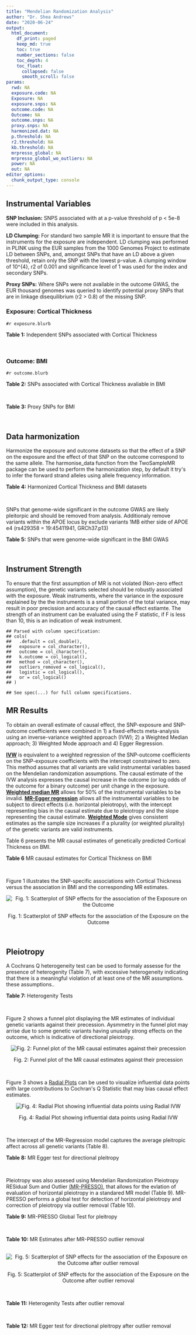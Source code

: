 ```yaml
---
title: "Mendelian Randomization Analysis"
author: "Dr. Shea Andrews"
date: "2020-06-24"
output:
  html_document:
    df_print: paged
    keep_md: true
    toc: true
    number_sections: false
    toc_depth: 4
    toc_float:
      collapsed: false
      smooth_scroll: false
params:
  rwd: NA
  exposure.code: NA
  Exposure: NA
  exposure.snps: NA
  outcome.code: NA
  Outcome: NA
  outcome.snps: NA
  proxy.snps: NA
  harmonized.dat: NA
  p.threshold: NA
  r2.threshold: NA
  kb.threshold: NA
  mrpresso_global: NA
  mrpresso_global_wo_outliers: NA
  power: NA
  out: NA
editor_options:
  chunk_output_type: console
---
```







## Instrumental Variables
**SNP Inclusion:** SNPS associated with at a p-value threshold of p < 5e-8 were included in this analysis.
<br>

**LD Clumping:** For standard two sample MR it is important to ensure that the instruments for the exposure are independent. LD clumping was performed in PLINK using the EUR samples from the 1000 Genomes Project to estimate LD between SNPs, and, amongst SNPs that have an LD above a given threshold, retain only the SNP with the lowest p-value. A clumping window of 10^{4}, r2 of 0.001 and significance level of 1 was used for the index and secondary SNPs.
<br>

**Proxy SNPs:** Where SNPs were not available in the outcome GWAS, the EUR thousand genomes was queried to identify potential proxy SNPs that are in linkage disequilibrium (r2 > 0.8) of the missing SNP.
<br>

### Exposure: Cortical Thickness
`#r exposure.blurb`
<br>

**Table 1:** Independent SNPs associated with Cortical Thickness
<div data-pagedtable="false">
  <script data-pagedtable-source type="application/json">
{"columns":[{"label":["SNP"],"name":[1],"type":["chr"],"align":["left"]},{"label":["CHROM"],"name":[2],"type":["dbl"],"align":["right"]},{"label":["POS"],"name":[3],"type":["dbl"],"align":["right"]},{"label":["REF"],"name":[4],"type":["chr"],"align":["left"]},{"label":["ALT"],"name":[5],"type":["chr"],"align":["left"]},{"label":["AF"],"name":[6],"type":["dbl"],"align":["right"]},{"label":["BETA"],"name":[7],"type":["dbl"],"align":["right"]},{"label":["SE"],"name":[8],"type":["dbl"],"align":["right"]},{"label":["Z"],"name":[9],"type":["dbl"],"align":["right"]},{"label":["P"],"name":[10],"type":["dbl"],"align":["right"]},{"label":["N"],"name":[11],"type":["dbl"],"align":["right"]},{"label":["TRAIT"],"name":[12],"type":["chr"],"align":["left"]}],"data":[{"1":"rs6738528","2":"2","3":"27149258","4":"T","5":"A","6":"0.3984","7":"0.0045","8":"0.0008","9":"5.625000","10":"7.324e-09","11":"32872","12":"Cortical_Thickness"},{"1":"rs11692435","2":"2","3":"98275354","4":"G","5":"A","6":"0.0910","7":"-0.0091","8":"0.0015","9":"-6.066667","10":"3.179e-10","11":"29128","12":"Cortical_Thickness"},{"1":"rs533577","2":"3","3":"39489651","4":"C","5":"T","6":"0.4935","7":"-0.0050","8":"0.0008","9":"-6.250000","10":"8.426e-11","11":"32872","12":"Cortical_Thickness"},{"1":"rs35021943","2":"4","3":"121643239","4":"A","5":"C","6":"0.2422","7":"0.0051","8":"0.0009","9":"5.666670","10":"2.979e-09","11":"32872","12":"Cortical_Thickness"},{"1":"rs7824177","2":"8","3":"110585288","4":"A","5":"G","6":"0.1616","7":"-0.0059","8":"0.0010","9":"-5.900000","10":"8.922e-09","11":"32872","12":"Cortical_Thickness"},{"1":"rs2316766","2":"17","3":"43919068","4":"G","5":"T","6":"0.2098","7":"0.0069","8":"0.0011","9":"6.272727","10":"2.903e-10","11":"26063","12":"Cortical_Thickness"}],"options":{"columns":{"min":{},"max":[10]},"rows":{"min":[10],"max":[10]},"pages":{}}}
  </script>
</div>
<br>

### Outcome: BMI
`#r outcome.blurb`
<br>

**Table 2:** SNPs associated with Cortical Thickness avaliable in BMI
<div data-pagedtable="false">
  <script data-pagedtable-source type="application/json">
{"columns":[{"label":["SNP"],"name":[1],"type":["chr"],"align":["left"]},{"label":["CHROM"],"name":[2],"type":["dbl"],"align":["right"]},{"label":["POS"],"name":[3],"type":["dbl"],"align":["right"]},{"label":["REF"],"name":[4],"type":["chr"],"align":["left"]},{"label":["ALT"],"name":[5],"type":["chr"],"align":["left"]},{"label":["AF"],"name":[6],"type":["dbl"],"align":["right"]},{"label":["BETA"],"name":[7],"type":["dbl"],"align":["right"]},{"label":["SE"],"name":[8],"type":["dbl"],"align":["right"]},{"label":["Z"],"name":[9],"type":["dbl"],"align":["right"]},{"label":["P"],"name":[10],"type":["dbl"],"align":["right"]},{"label":["N"],"name":[11],"type":["dbl"],"align":["right"]},{"label":["TRAIT"],"name":[12],"type":["chr"],"align":["left"]}],"data":[{"1":"rs6738528","2":"2","3":"27149258","4":"T","5":"A","6":"0.39110","7":"-0.0060","8":"0.0018","9":"-3.333333","10":"6.5e-04","11":"689724","12":"BMI"},{"1":"rs11692435","2":"2","3":"98275354","4":"G","5":"A","6":"0.08682","7":"0.0170","8":"0.0033","9":"5.151515","10":"1.7e-07","11":"673353","12":"BMI"},{"1":"rs533577","2":"NA","3":"NA","4":"NA","5":"NA","6":"NA","7":"NA","8":"NA","9":"NA","10":"NA","11":"NA","12":"NA"},{"1":"rs35021943","2":"NA","3":"NA","4":"NA","5":"NA","6":"NA","7":"NA","8":"NA","9":"NA","10":"NA","11":"NA","12":"NA"},{"1":"rs7824177","2":"8","3":"110585288","4":"A","5":"G","6":"0.16380","7":"-0.0019","8":"0.0024","9":"-0.791667","10":"4.2e-01","11":"689513","12":"BMI"},{"1":"rs2316766","2":"NA","3":"NA","4":"NA","5":"NA","6":"NA","7":"NA","8":"NA","9":"NA","10":"NA","11":"NA","12":"NA"}],"options":{"columns":{"min":{},"max":[10]},"rows":{"min":[10],"max":[10]},"pages":{}}}
  </script>
</div>
<br>

**Table 3:** Proxy SNPs for BMI
<div data-pagedtable="false">
  <script data-pagedtable-source type="application/json">
{"columns":[{"label":["target_snp"],"name":[1],"type":["chr"],"align":["left"]},{"label":["proxy_snp"],"name":[2],"type":["chr"],"align":["left"]},{"label":["ld.r2"],"name":[3],"type":["dbl"],"align":["right"]},{"label":["Dprime"],"name":[4],"type":["dbl"],"align":["right"]},{"label":["PHASE"],"name":[5],"type":["chr"],"align":["left"]},{"label":["X12"],"name":[6],"type":["lgl"],"align":["right"]},{"label":["CHROM"],"name":[7],"type":["dbl"],"align":["right"]},{"label":["POS"],"name":[8],"type":["dbl"],"align":["right"]},{"label":["REF.proxy"],"name":[9],"type":["chr"],"align":["left"]},{"label":["ALT.proxy"],"name":[10],"type":["chr"],"align":["left"]},{"label":["AF"],"name":[11],"type":["dbl"],"align":["right"]},{"label":["BETA"],"name":[12],"type":["dbl"],"align":["right"]},{"label":["SE"],"name":[13],"type":["dbl"],"align":["right"]},{"label":["Z"],"name":[14],"type":["dbl"],"align":["right"]},{"label":["P"],"name":[15],"type":["dbl"],"align":["right"]},{"label":["N"],"name":[16],"type":["dbl"],"align":["right"]},{"label":["TRAIT"],"name":[17],"type":["chr"],"align":["left"]},{"label":["ref"],"name":[18],"type":["chr"],"align":["left"]},{"label":["ref.proxy"],"name":[19],"type":["chr"],"align":["left"]},{"label":["alt"],"name":[20],"type":["chr"],"align":["left"]},{"label":["alt.proxy"],"name":[21],"type":["chr"],"align":["left"]},{"label":["ALT"],"name":[22],"type":["chr"],"align":["left"]},{"label":["REF"],"name":[23],"type":["chr"],"align":["left"]},{"label":["proxy.outcome"],"name":[24],"type":["lgl"],"align":["right"]}],"data":[{"1":"rs533577","2":"rs9852186","3":"0.964487","4":"0.991904","5":"CC/TA","6":"NA","7":"3","8":"39492594","9":"A","10":"C","11":"0.5003","12":"-0.0008","13":"0.0019","14":"-0.421053","15":"0.650","16":"538368","17":"BMI","18":"C","19":"C","20":"T","21":"A","22":"C","23":"T","24":"TRUE"},{"1":"rs35021943","2":"rs11721741","3":"0.926024","4":"0.970667","5":"CG/AA","6":"NA","7":"4","8":"121629986","9":"A","10":"G","11":"0.2455","12":"-0.0047","13":"0.0020","14":"-2.350000","15":"0.017","16":"690793","17":"BMI","18":"C","19":"G","20":"A","21":"A","22":"C","23":"A","24":"TRUE"},{"1":"rs2316766","2":"rs17426174","3":"0.989115","4":"1.000000","5":"TC/GG","6":"NA","7":"17","8":"43830938","9":"G","10":"C","11":"0.2205","12":"0.0034","13":"0.0021","14":"1.619048","15":"0.100","16":"692397","17":"BMI","18":"T","19":"C","20":"G","21":"G","22":"T","23":"G","24":"TRUE"}],"options":{"columns":{"min":{},"max":[10]},"rows":{"min":[10],"max":[10]},"pages":{}}}
  </script>
</div>
<br>

## Data harmonization
Harmonize the exposure and outcome datasets so that the effect of a SNP on the exposure and the effect of that SNP on the outcome correspond to the same allele. The harmonise_data function from the TwoSampleMR package can be used to perform the harmonization step, by default it try's to infer the forward strand alleles using allele frequency information.
<br>

**Table 4:** Harmonized Cortical Thickness and BMI datasets
<div data-pagedtable="false">
  <script data-pagedtable-source type="application/json">
{"columns":[{"label":["SNP"],"name":[1],"type":["chr"],"align":["left"]},{"label":["effect_allele.exposure"],"name":[2],"type":["chr"],"align":["left"]},{"label":["other_allele.exposure"],"name":[3],"type":["chr"],"align":["left"]},{"label":["effect_allele.outcome"],"name":[4],"type":["chr"],"align":["left"]},{"label":["other_allele.outcome"],"name":[5],"type":["chr"],"align":["left"]},{"label":["beta.exposure"],"name":[6],"type":["dbl"],"align":["right"]},{"label":["beta.outcome"],"name":[7],"type":["dbl"],"align":["right"]},{"label":["eaf.exposure"],"name":[8],"type":["dbl"],"align":["right"]},{"label":["eaf.outcome"],"name":[9],"type":["dbl"],"align":["right"]},{"label":["remove"],"name":[10],"type":["lgl"],"align":["right"]},{"label":["palindromic"],"name":[11],"type":["lgl"],"align":["right"]},{"label":["ambiguous"],"name":[12],"type":["lgl"],"align":["right"]},{"label":["id.outcome"],"name":[13],"type":["chr"],"align":["left"]},{"label":["chr.outcome"],"name":[14],"type":["dbl"],"align":["right"]},{"label":["pos.outcome"],"name":[15],"type":["dbl"],"align":["right"]},{"label":["se.outcome"],"name":[16],"type":["dbl"],"align":["right"]},{"label":["z.outcome"],"name":[17],"type":["dbl"],"align":["right"]},{"label":["pval.outcome"],"name":[18],"type":["dbl"],"align":["right"]},{"label":["samplesize.outcome"],"name":[19],"type":["dbl"],"align":["right"]},{"label":["outcome"],"name":[20],"type":["chr"],"align":["left"]},{"label":["mr_keep.outcome"],"name":[21],"type":["lgl"],"align":["right"]},{"label":["pval_origin.outcome"],"name":[22],"type":["chr"],"align":["left"]},{"label":["proxy.outcome"],"name":[23],"type":["lgl"],"align":["right"]},{"label":["target_snp.outcome"],"name":[24],"type":["chr"],"align":["left"]},{"label":["proxy_snp.outcome"],"name":[25],"type":["chr"],"align":["left"]},{"label":["target_a1.outcome"],"name":[26],"type":["chr"],"align":["left"]},{"label":["target_a2.outcome"],"name":[27],"type":["chr"],"align":["left"]},{"label":["proxy_a1.outcome"],"name":[28],"type":["chr"],"align":["left"]},{"label":["proxy_a2.outcome"],"name":[29],"type":["chr"],"align":["left"]},{"label":["chr.exposure"],"name":[30],"type":["dbl"],"align":["right"]},{"label":["pos.exposure"],"name":[31],"type":["dbl"],"align":["right"]},{"label":["se.exposure"],"name":[32],"type":["dbl"],"align":["right"]},{"label":["z.exposure"],"name":[33],"type":["dbl"],"align":["right"]},{"label":["pval.exposure"],"name":[34],"type":["dbl"],"align":["right"]},{"label":["samplesize.exposure"],"name":[35],"type":["dbl"],"align":["right"]},{"label":["exposure"],"name":[36],"type":["chr"],"align":["left"]},{"label":["mr_keep.exposure"],"name":[37],"type":["lgl"],"align":["right"]},{"label":["pval_origin.exposure"],"name":[38],"type":["chr"],"align":["left"]},{"label":["id.exposure"],"name":[39],"type":["chr"],"align":["left"]},{"label":["action"],"name":[40],"type":["dbl"],"align":["right"]},{"label":["mr_keep"],"name":[41],"type":["lgl"],"align":["right"]},{"label":["pleitropy_keep"],"name":[42],"type":["lgl"],"align":["right"]},{"label":["pt"],"name":[43],"type":["dbl"],"align":["right"]},{"label":["mrpresso_RSSobs"],"name":[44],"type":["dbl"],"align":["right"]},{"label":["mrpresso_pval"],"name":[45],"type":["dbl"],"align":["right"]},{"label":["mrpresso_keep"],"name":[46],"type":["lgl"],"align":["right"]}],"data":[{"1":"rs11692435","2":"A","3":"G","4":"A","5":"G","6":"-0.0091","7":"0.0170","8":"0.0910","9":"0.08682","10":"FALSE","11":"FALSE","12":"FALSE","13":"yIzh6u","14":"2","15":"98275354","16":"0.0033","17":"5.151515","18":"1.7e-07","19":"673353","20":"Yengo2018bmi","21":"TRUE","22":"reported","23":"NA","24":"NA","25":"NA","26":"NA","27":"NA","28":"NA","29":"NA","30":"2","31":"98275354","32":"0.0015","33":"-6.066667","34":"3.179e-10","35":"29128","36":"Grasby2020thickness","37":"TRUE","38":"reported","39":"rZzg66","40":"2","41":"TRUE","42":"TRUE","43":"5e-08","44":"2.239379e-04","45":"0.006","46":"FALSE"},{"1":"rs2316766","2":"T","3":"G","4":"T","5":"G","6":"0.0069","7":"0.0034","8":"0.2098","9":"0.22050","10":"FALSE","11":"FALSE","12":"FALSE","13":"yIzh6u","14":"17","15":"43830938","16":"0.0021","17":"1.619048","18":"1.0e-01","19":"692397","20":"Yengo2018bmi","21":"TRUE","22":"reported","23":"TRUE","24":"rs2316766","25":"rs17426174","26":"T","27":"G","28":"C","29":"G","30":"17","31":"43919068","32":"0.0011","33":"6.272727","34":"2.903e-10","35":"26063","36":"Grasby2020thickness","37":"TRUE","38":"reported","39":"rZzg66","40":"2","41":"TRUE","42":"TRUE","43":"5e-08","44":"8.342823e-05","45":"0.006","46":"FALSE"},{"1":"rs35021943","2":"C","3":"A","4":"C","5":"A","6":"0.0051","7":"-0.0047","8":"0.2422","9":"0.24550","10":"FALSE","11":"FALSE","12":"FALSE","13":"yIzh6u","14":"4","15":"121629986","16":"0.0020","17":"-2.350000","18":"1.7e-02","19":"690793","20":"Yengo2018bmi","21":"TRUE","22":"reported","23":"TRUE","24":"rs35021943","25":"rs11721741","26":"C","27":"A","28":"G","29":"A","30":"4","31":"121643239","32":"0.0009","33":"5.666670","34":"2.979e-09","35":"32872","36":"Grasby2020thickness","37":"TRUE","38":"reported","39":"rZzg66","40":"2","41":"TRUE","42":"TRUE","43":"5e-08","44":"6.146413e-06","45":"1.000","46":"TRUE"},{"1":"rs533577","2":"T","3":"C","4":"T","5":"C","6":"-0.0050","7":"0.0008","8":"0.4935","9":"0.49970","10":"FALSE","11":"FALSE","12":"FALSE","13":"yIzh6u","14":"3","15":"39492594","16":"0.0019","17":"-0.421053","18":"6.5e-01","19":"538368","20":"Yengo2018bmi","21":"TRUE","22":"reported","23":"TRUE","24":"rs533577","25":"rs9852186","26":"C","27":"T","28":"C","29":"A","30":"3","31":"39489651","32":"0.0008","33":"-6.250000","34":"8.426e-11","35":"32872","36":"Grasby2020thickness","37":"TRUE","38":"reported","39":"rZzg66","40":"2","41":"TRUE","42":"TRUE","43":"5e-08","44":"4.237776e-06","45":"1.000","46":"TRUE"},{"1":"rs6738528","2":"A","3":"T","4":"A","5":"T","6":"0.0045","7":"-0.0060","8":"0.3984","9":"0.39110","10":"FALSE","11":"TRUE","12":"FALSE","13":"yIzh6u","14":"2","15":"27149258","16":"0.0018","17":"-3.333333","18":"6.5e-04","19":"689724","20":"Yengo2018bmi","21":"TRUE","22":"reported","23":"NA","24":"NA","25":"NA","26":"NA","27":"NA","28":"NA","29":"NA","30":"2","31":"27149258","32":"0.0008","33":"5.625000","34":"7.324e-09","35":"32872","36":"Grasby2020thickness","37":"TRUE","38":"reported","39":"rZzg66","40":"2","41":"TRUE","42":"TRUE","43":"5e-08","44":"1.876344e-05","45":"0.204","46":"TRUE"},{"1":"rs7824177","2":"G","3":"A","4":"G","5":"A","6":"-0.0059","7":"-0.0019","8":"0.1616","9":"0.16380","10":"FALSE","11":"FALSE","12":"FALSE","13":"yIzh6u","14":"8","15":"110585288","16":"0.0024","17":"-0.791667","18":"4.2e-01","19":"689513","20":"Yengo2018bmi","21":"TRUE","22":"reported","23":"NA","24":"NA","25":"NA","26":"NA","27":"NA","28":"NA","29":"NA","30":"8","31":"110585288","32":"0.0010","33":"-5.900000","34":"8.922e-09","35":"32872","36":"Grasby2020thickness","37":"TRUE","38":"reported","39":"rZzg66","40":"2","41":"TRUE","42":"TRUE","43":"5e-08","44":"3.212910e-05","45":"0.168","46":"TRUE"}],"options":{"columns":{"min":{},"max":[10]},"rows":{"min":[10],"max":[10]},"pages":{}}}
  </script>
</div>
<br>

SNPs that genome-wide significant in the outcome GWAS are likely pleitorpic and should be removed from analysis. Additionaly remove variants within the APOE locus by exclude variants 1MB either side of APOE e4 (rs429358 = 19:45411941, GRCh37.p13)
<br>


**Table 5:** SNPs that were genome-wide significant in the BMI GWAS
<div data-pagedtable="false">
  <script data-pagedtable-source type="application/json">
{"columns":[{"label":["SNP"],"name":[1],"type":["chr"],"align":["left"]},{"label":["chr.outcome"],"name":[2],"type":["dbl"],"align":["right"]},{"label":["pos.outcome"],"name":[3],"type":["dbl"],"align":["right"]},{"label":["pval.exposure"],"name":[4],"type":["dbl"],"align":["right"]},{"label":["pval.outcome"],"name":[5],"type":["dbl"],"align":["right"]}],"data":[],"options":{"columns":{"min":{},"max":[10]},"rows":{"min":[10],"max":[10]},"pages":{}}}
  </script>
</div>
<br>


## Instrument Strength
To ensure that the first assumption of MR is not violated (Non-zero effect assumption), the genetic variants selected should be robustly associated with the exposure. Weak instruments, where the variance in the exposure explained by the the instruments is a small portion of the total variance, may result in poor precission and accuracy of the causal effect estiamte. The strength of an instrument can be evaluated using the F statistic, if F is less than 10, this is an indication of weak instrument.


```
## Parsed with column specification:
## cols(
##   .default = col_double(),
##   exposure = col_character(),
##   outcome = col_character(),
##   k.outcome = col_logical(),
##   method = col_character(),
##   outliers_removed = col_logical(),
##   logistic = col_logical(),
##   or = col_logical()
## )
```

```
## See spec(...) for full column specifications.
```

<div data-pagedtable="false">
  <script data-pagedtable-source type="application/json">
{"columns":[{"label":["outliers_removed"],"name":[1],"type":["lgl"],"align":["right"]},{"label":["pve.exposure"],"name":[2],"type":["dbl"],"align":["right"]},{"label":["F"],"name":[3],"type":["dbl"],"align":["right"]},{"label":["Alpha"],"name":[4],"type":["dbl"],"align":["right"]},{"label":["NCP"],"name":[5],"type":["dbl"],"align":["right"]},{"label":["Power"],"name":[6],"type":["dbl"],"align":["right"]}],"data":[{"1":"FALSE","2":"0.006343325","3":"35.85791","4":"0.05","5":"9.448697","6":"0.8673412"},{"1":"TRUE","2":"0.004091889","3":"34.61992","4":"0.05","5":"4.431361","6":"0.5577143"}],"options":{"columns":{"min":{},"max":[10]},"rows":{"min":[10],"max":[10]},"pages":{}}}
  </script>
</div>

##  MR Results
To obtain an overall estimate of causal effect, the SNP-exposure and SNP-outcome coefficients were combined in 1) a fixed-effects meta-analysis using an inverse-variance weighted approach (IVW); 2) a Weighted Median approach; 3) Weighted Mode approach and 4) Egger Regression.


[**IVW**](https://doi.org/10.1002/gepi.21758) is equivalent to a weighted regression of the SNP-outcome coefficients on the SNP-exposure coefficients with the intercept constrained to zero. This method assumes that all variants are valid instrumental variables based on the Mendelian randomization assumptions. The causal estimate of the IVW analysis expresses the causal increase in the outcome (or log odds of the outcome for a binary outcome) per unit change in the exposure. [**Weighted median MR**](https://doi.org/10.1002/gepi.21965) allows for 50% of the instrumental variables to be invalid. [**MR-Egger regression**](https://doi.org/10.1093/ije/dyw220) allows all the instrumental variables to be subject to direct effects (i.e. horizontal pleiotropy), with the intercept representing bias in the causal estimate due to pleiotropy and the slope representing the causal estimate. [**Weighted Mode**](https://doi.org/10.1093/ije/dyx102) gives consistent estimates as the sample size increases if a plurality (or weighted plurality) of the genetic variants are valid instruments.
<br>



Table 6 presents the MR causal estimates of genetically predicted Cortical Thickness on BMI.
<br>

**Table 6** MR causaul estimates for Cortical Thickness on BMI
<div data-pagedtable="false">
  <script data-pagedtable-source type="application/json">
{"columns":[{"label":["id.exposure"],"name":[1],"type":["chr"],"align":["left"]},{"label":["id.outcome"],"name":[2],"type":["chr"],"align":["left"]},{"label":["outcome"],"name":[3],"type":["fctr"],"align":["left"]},{"label":["exposure"],"name":[4],"type":["fctr"],"align":["left"]},{"label":["method"],"name":[5],"type":["fctr"],"align":["left"]},{"label":["nsnp"],"name":[6],"type":["int"],"align":["right"]},{"label":["b"],"name":[7],"type":["dbl"],"align":["right"]},{"label":["se"],"name":[8],"type":["dbl"],"align":["right"]},{"label":["pval"],"name":[9],"type":["dbl"],"align":["right"]}],"data":[{"1":"rZzg66","2":"yIzh6u","3":"Yengo2018bmi","4":"Grasby2020thickness","5":"Inverse variance weighted (fixed effects)","6":"6","7":"-0.5070947","8":"0.1505484","9":"0.000756286"},{"1":"rZzg66","2":"yIzh6u","3":"Yengo2018bmi","4":"Grasby2020thickness","5":"Weighted median","6":"6","7":"-0.1049285","8":"0.2844391","9":"0.712205145"},{"1":"rZzg66","2":"yIzh6u","3":"Yengo2018bmi","4":"Grasby2020thickness","5":"Weighted mode","6":"6","7":"0.2007666","8":"0.3202945","9":"0.558282250"},{"1":"rZzg66","2":"yIzh6u","3":"Yengo2018bmi","4":"Grasby2020thickness","5":"MR Egger","6":"6","7":"-0.7287964","8":"2.0660684","9":"0.742082170"}],"options":{"columns":{"min":{},"max":[10]},"rows":{"min":[10],"max":[10]},"pages":{}}}
  </script>
</div>
<br>

Figure 1 illustrates the SNP-specific associations with Cortical Thickness versus the association in BMI and the corresponding MR estimates.
<br>

<div class="figure" style="text-align: center">
<img src="/sc/arion/projects/LOAD/shea/Projects/MR_ADPhenome/results/MR_ADbidir/Grasby2020thickness/Yengo2018bmi/Grasby2020thickness_5e-8_Yengo2018bmi_MR_Analaysis_files/figure-html/scatter_plot-1.png" alt="Fig. 1: Scatterplot of SNP effects for the association of the Exposure on the Outcome"  />
<p class="caption">Fig. 1: Scatterplot of SNP effects for the association of the Exposure on the Outcome</p>
</div>
<br>


## Pleiotropy
A Cochrans Q heterogeneity test can be used to formaly assesse for the presence of heterogenity (Table 7), with excessive heterogeneity indicating that there is a meaningful violation of at least one of the MR assumptions.
these assumptions..
<br>

**Table 7:** Heterogenity Tests
<div data-pagedtable="false">
  <script data-pagedtable-source type="application/json">
{"columns":[{"label":["id.exposure"],"name":[1],"type":["chr"],"align":["left"]},{"label":["id.outcome"],"name":[2],"type":["chr"],"align":["left"]},{"label":["outcome"],"name":[3],"type":["fctr"],"align":["left"]},{"label":["exposure"],"name":[4],"type":["fctr"],"align":["left"]},{"label":["method"],"name":[5],"type":["fctr"],"align":["left"]},{"label":["Q"],"name":[6],"type":["dbl"],"align":["right"]},{"label":["Q_df"],"name":[7],"type":["dbl"],"align":["right"]},{"label":["Q_pval"],"name":[8],"type":["dbl"],"align":["right"]}],"data":[{"1":"rZzg66","2":"yIzh6u","3":"Yengo2018bmi","4":"Grasby2020thickness","5":"MR Egger","6":"35.14538","7":"4","8":"4.336642e-07"},{"1":"rZzg66","2":"yIzh6u","3":"Yengo2018bmi","4":"Grasby2020thickness","5":"Inverse variance weighted","6":"35.25150","7":"5","8":"1.340388e-06"}],"options":{"columns":{"min":{},"max":[10]},"rows":{"min":[10],"max":[10]},"pages":{}}}
  </script>
</div>
<br>

Figure 2 shows a funnel plot displaying the MR estimates of individual genetic variants against their precession. Aysmmetry in the funnel plot may arrise due to some genetic variants having unusally strong effects on the outcome, which is indicative of directional pleiotropy.
<br>

<div class="figure" style="text-align: center">
<img src="/sc/arion/projects/LOAD/shea/Projects/MR_ADPhenome/results/MR_ADbidir/Grasby2020thickness/Yengo2018bmi/Grasby2020thickness_5e-8_Yengo2018bmi_MR_Analaysis_files/figure-html/funnel_plot-1.png" alt="Fig. 2: Funnel plot of the MR causal estimates against their precession"  />
<p class="caption">Fig. 2: Funnel plot of the MR causal estimates against their precession</p>
</div>
<br>

Figure 3 shows a [Radial Plots](https://github.com/WSpiller/RadialMR) can be used to visualize influential data points with large contributions to Cochran's Q Statistic that may bias causal effect estimates.



<div class="figure" style="text-align: center">
<img src="/sc/arion/projects/LOAD/shea/Projects/MR_ADPhenome/results/MR_ADbidir/Grasby2020thickness/Yengo2018bmi/Grasby2020thickness_5e-8_Yengo2018bmi_MR_Analaysis_files/figure-html/Radial_Plot-1.png" alt="Fig. 4: Radial Plot showing influential data points using Radial IVW"  />
<p class="caption">Fig. 4: Radial Plot showing influential data points using Radial IVW</p>
</div>
<br>

The intercept of the MR-Regression model captures the average pleitropic affect across all genetic variants (Table 8).
<br>

**Table 8:** MR Egger test for directional pleitropy
<div data-pagedtable="false">
  <script data-pagedtable-source type="application/json">
{"columns":[{"label":["id.exposure"],"name":[1],"type":["chr"],"align":["left"]},{"label":["id.outcome"],"name":[2],"type":["chr"],"align":["left"]},{"label":["outcome"],"name":[3],"type":["fctr"],"align":["left"]},{"label":["exposure"],"name":[4],"type":["fctr"],"align":["left"]},{"label":["egger_intercept"],"name":[5],"type":["dbl"],"align":["right"]},{"label":["se"],"name":[6],"type":["dbl"],"align":["right"]},{"label":["pval"],"name":[7],"type":["dbl"],"align":["right"]}],"data":[{"1":"rZzg66","2":"yIzh6u","3":"Yengo2018bmi","4":"Grasby2020thickness","5":"0.001308861","6":"0.01190953","7":"0.9177815"}],"options":{"columns":{"min":{},"max":[10]},"rows":{"min":[10],"max":[10]},"pages":{}}}
  </script>
</div>
<br>

Pleiotropy was also assesed using Mendelian Randomization Pleiotropy RESidual Sum and Outlier [(MR-PRESSO)](https://doi.org/10.1038/s41588-018-0099-7), that allows for the evlation of evaluation of horizontal pleiotropy in a standared MR model (Table 9). MR-PRESSO performs a global test for detection of horizontal pleiotropy and correction of pleiotropy via outlier removal (Table 10).
<br>

**Table 9:** MR-PRESSO Global Test for pleitropy
<div data-pagedtable="false">
  <script data-pagedtable-source type="application/json">
{"columns":[{"label":["id.exposure"],"name":[1],"type":["chr"],"align":["left"]},{"label":["id.outcome"],"name":[2],"type":["chr"],"align":["left"]},{"label":["outcome"],"name":[3],"type":["chr"],"align":["left"]},{"label":["exposure"],"name":[4],"type":["chr"],"align":["left"]},{"label":["pt"],"name":[5],"type":["dbl"],"align":["right"]},{"label":["outliers_removed"],"name":[6],"type":["lgl"],"align":["right"]},{"label":["n_outliers"],"name":[7],"type":["dbl"],"align":["right"]},{"label":["RSSobs"],"name":[8],"type":["dbl"],"align":["right"]},{"label":["pval"],"name":[9],"type":["chr"],"align":["left"]}],"data":[{"1":"rZzg66","2":"yIzh6u","3":"Yengo2018bmi","4":"Grasby2020thickness","5":"5e-08","6":"FALSE","7":"2","8":"53.56125","9":"<0.001"}],"options":{"columns":{"min":{},"max":[10]},"rows":{"min":[10],"max":[10]},"pages":{}}}
  </script>
</div>
<br>


**Table 10:** MR Estimates after MR-PRESSO outlier removal
<div data-pagedtable="false">
  <script data-pagedtable-source type="application/json">
{"columns":[{"label":["id.exposure"],"name":[1],"type":["chr"],"align":["left"]},{"label":["id.outcome"],"name":[2],"type":["chr"],"align":["left"]},{"label":["outcome"],"name":[3],"type":["fctr"],"align":["left"]},{"label":["exposure"],"name":[4],"type":["fctr"],"align":["left"]},{"label":["method"],"name":[5],"type":["fctr"],"align":["left"]},{"label":["nsnp"],"name":[6],"type":["int"],"align":["right"]},{"label":["b"],"name":[7],"type":["dbl"],"align":["right"]},{"label":["se"],"name":[8],"type":["dbl"],"align":["right"]},{"label":["pval"],"name":[9],"type":["dbl"],"align":["right"]}],"data":[{"1":"rZzg66","2":"yIzh6u","3":"Yengo2018bmi","4":"Grasby2020thickness","5":"Inverse variance weighted (fixed effects)","6":"4","7":"-0.5243819","8":"0.1971765","9":"0.007826727"},{"1":"rZzg66","2":"yIzh6u","3":"Yengo2018bmi","4":"Grasby2020thickness","5":"Weighted median","6":"4","7":"-0.4193655","8":"0.2649895","9":"0.113518678"},{"1":"rZzg66","2":"yIzh6u","3":"Yengo2018bmi","4":"Grasby2020thickness","5":"Weighted mode","6":"4","7":"-0.1422793","8":"0.5052372","9":"0.796551318"},{"1":"rZzg66","2":"yIzh6u","3":"Yengo2018bmi","4":"Grasby2020thickness","5":"MR Egger","6":"4","7":"5.3886731","8":"2.4434596","9":"0.158212865"}],"options":{"columns":{"min":{},"max":[10]},"rows":{"min":[10],"max":[10]},"pages":{}}}
  </script>
</div>
<br>

<div class="figure" style="text-align: center">
<img src="/sc/arion/projects/LOAD/shea/Projects/MR_ADPhenome/results/MR_ADbidir/Grasby2020thickness/Yengo2018bmi/Grasby2020thickness_5e-8_Yengo2018bmi_MR_Analaysis_files/figure-html/scatter_plot_outlier-1.png" alt="Fig. 5: Scatterplot of SNP effects for the association of the Exposure on the Outcome after outlier removal"  />
<p class="caption">Fig. 5: Scatterplot of SNP effects for the association of the Exposure on the Outcome after outlier removal</p>
</div>
<br>

**Table 11:** Heterogenity Tests after outlier removal
<div data-pagedtable="false">
  <script data-pagedtable-source type="application/json">
{"columns":[{"label":["id.exposure"],"name":[1],"type":["chr"],"align":["left"]},{"label":["id.outcome"],"name":[2],"type":["chr"],"align":["left"]},{"label":["outcome"],"name":[3],"type":["fctr"],"align":["left"]},{"label":["exposure"],"name":[4],"type":["fctr"],"align":["left"]},{"label":["method"],"name":[5],"type":["fctr"],"align":["left"]},{"label":["Q"],"name":[6],"type":["dbl"],"align":["right"]},{"label":["Q_df"],"name":[7],"type":["dbl"],"align":["right"]},{"label":["Q_pval"],"name":[8],"type":["dbl"],"align":["right"]}],"data":[{"1":"rZzg66","2":"yIzh6u","3":"Yengo2018bmi","4":"Grasby2020thickness","5":"MR Egger","6":"2.621847","7":"2","8":"0.26957099"},{"1":"rZzg66","2":"yIzh6u","3":"Yengo2018bmi","4":"Grasby2020thickness","5":"Inverse variance weighted","6":"10.364933","7":"3","8":"0.01570569"}],"options":{"columns":{"min":{},"max":[10]},"rows":{"min":[10],"max":[10]},"pages":{}}}
  </script>
</div>
<br>

**Table 12:** MR Egger test for directional pleitropy after outlier removal
<div data-pagedtable="false">
  <script data-pagedtable-source type="application/json">
{"columns":[{"label":["id.exposure"],"name":[1],"type":["chr"],"align":["left"]},{"label":["id.outcome"],"name":[2],"type":["chr"],"align":["left"]},{"label":["outcome"],"name":[3],"type":["fctr"],"align":["left"]},{"label":["exposure"],"name":[4],"type":["fctr"],"align":["left"]},{"label":["egger_intercept"],"name":[5],"type":["dbl"],"align":["right"]},{"label":["se"],"name":[6],"type":["dbl"],"align":["right"]},{"label":["pval"],"name":[7],"type":["dbl"],"align":["right"]}],"data":[{"1":"rZzg66","2":"yIzh6u","3":"Yengo2018bmi","4":"Grasby2020thickness","5":"-0.02997896","6":"0.01233526","7":"0.1356815"}],"options":{"columns":{"min":{},"max":[10]},"rows":{"min":[10],"max":[10]},"pages":{}}}
  </script>
</div>
<br>
